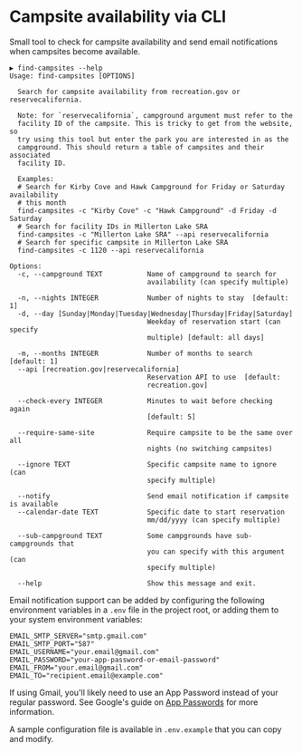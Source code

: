 # Campsite availability via CLI

Small tool to check for campsite availability and send email notifications when
campsites become available.

```
▶ find-campsites --help
Usage: find-campsites [OPTIONS]

  Search for campsite availability from recreation.gov or reservecalifornia.

  Note: for `reservecalifornia`, campground argument must refer to the
  facility ID of the campsite. This is tricky to get from the website, so
  try using this tool but enter the park you are interested in as the
  campground. This should return a table of campsites and their associated
  facility ID.

  Examples:
  # Search for Kirby Cove and Hawk Campground for Friday or Saturday availability
  # this month
  find-campsites -c "Kirby Cove" -c "Hawk Campground" -d Friday -d Saturday
  # Search for facility IDs in Millerton Lake SRA
  find-campsites -c "Millerton Lake SRA" --api reservecalifornia
  # Search for specific campsite in Millerton Lake SRA
  find-campsites -c 1120 --api reservecalifornia

Options:
  -c, --campground TEXT           Name of campground to search for
                                  availability (can specify multiple)

  -n, --nights INTEGER            Number of nights to stay  [default: 1]
  -d, --day [Sunday|Monday|Tuesday|Wednesday|Thursday|Friday|Saturday]
                                  Weekday of reservation start (can specify
                                  multiple) [default: all days]

  -m, --months INTEGER            Number of months to search  [default: 1]
  --api [recreation.gov|reservecalifornia]
                                  Reservation API to use  [default:
                                  recreation.gov]

  --check-every INTEGER           Minutes to wait before checking again
                                  [default: 5]

  --require-same-site             Require campsite to be the same over all
                                  nights (no switching campsites)

  --ignore TEXT                   Specific campsite name to ignore (can
                                  specify multiple)

  --notify                        Send email notification if campsite is available
  --calendar-date TEXT            Specific date to start reservation
                                  mm/dd/yyyy (can specify multiple)

  --sub-campground TEXT           Some campgrounds have sub-campgrounds that
                                  you can specify with this argument (can
                                  specify multiple)

  --help                          Show this message and exit.
```

Email notification support can be added by configuring the following environment
variables in a `.env` file in the project root, or adding them to your system
environment variables:

```
EMAIL_SMTP_SERVER="smtp.gmail.com"
EMAIL_SMTP_PORT="587"
EMAIL_USERNAME="your.email@gmail.com"
EMAIL_PASSWORD="your-app-password-or-email-password"
EMAIL_FROM="your.email@gmail.com"
EMAIL_TO="recipient.email@example.com"
```

If using Gmail, you'll likely need to use an App Password instead of your
regular password. See Google's guide on
[App Passwords](https://support.google.com/accounts/answer/185833) for more
information.

A sample configuration file is available in `.env.example` that you can copy and
modify.

